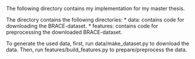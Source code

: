 The following directory contains my implementation for my master thesis.

The directory contains the following directories: 
    * data: contains code for downloading the BRACE-dataset.
    * features: contains code for preprocessing the downloaded BRACE-dataset.

To generate the used data, first, run data/make_dataset.py to download the data. Then, run features/build_features.py to prepare/preprocess the data.